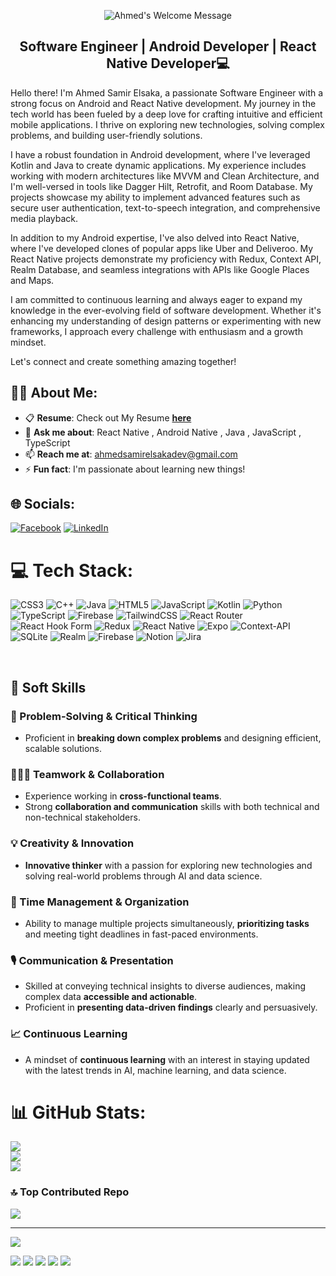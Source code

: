 
<p align="center">
		<img alt="Ahmed's Welcome Message"
			 src="https://readme-typing-svg.herokuapp.com/?font=Fira+Code&pause=1000&color=F7E911&width=435&lines=Hi+there!+I%27m+Ahmed+Samir+Elsaka...+">
</p>

<h2 align="center">Software Engineer | Android Developer | React Native Developer💻</h2>





Hello there! I'm Ahmed Samir Elsaka, a passionate Software Engineer with a strong focus on Android and React Native development. My journey in the tech world has been fueled by a deep love for crafting intuitive and efficient mobile applications. I thrive on exploring new technologies, solving complex problems, and building user-friendly solutions.

I have a robust foundation in Android development, where I've leveraged Kotlin and Java to create dynamic applications. My experience includes working with modern architectures like MVVM and Clean Architecture, and I'm well-versed in tools like Dagger Hilt, Retrofit, and Room Database. My projects showcase my ability to implement advanced features such as secure user authentication, text-to-speech integration, and comprehensive media playback.

In addition to my Android expertise, I've also delved into React Native, where I've developed clones of popular apps like Uber and Deliveroo. My React Native projects demonstrate my proficiency with Redux, Context API, Realm Database, and seamless integrations with APIs like Google Places and Maps.

I am committed to continuous learning and always eager to expand my knowledge in the ever-evolving field of software development. Whether it's enhancing my understanding of design patterns or experimenting with new frameworks, I approach every challenge with enthusiasm and a growth mindset.

Let's connect and create something amazing together!


## 👨‍💻 About Me:
- 📋 **Resume**: Check out My Resume [**here**](https://drive.google.com/file/d/1JKkfoIDIUifnXFO3CuZ9GZDQ0jfgDbxI/view)  
- 💬 **Ask me about**: React Native , Android Native , Java , JavaScript , TypeScript
- 📫 **Reach me at**: [ahmedsamirelsakadev@gmail.com](mailto:ahmedsamirelsakadev@gmail.com) 
- ⚡ **Fun fact**: I'm passionate about learning new things!  

## 🌐 Socials:
[![Facebook](https://img.shields.io/badge/Facebook-%231877F2.svg?logo=Facebook&logoColor=white)](https://www.facebook.com/devahmedsamir)
[![LinkedIn](https://img.shields.io/badge/LinkedIn-%230077B5.svg?logo=linkedin&logoColor=white)](https://www.linkedin.com/in/ahmedsamirelsaka/) 


# 💻 Tech Stack:
![CSS3](https://img.shields.io/badge/css3-%231572B6.svg?style=plastic&logo=css3&logoColor=white) ![C++](https://img.shields.io/badge/c++-%2300599C.svg?style=plastic&logo=c%2B%2B&logoColor=white) ![Java](https://img.shields.io/badge/java-%23ED8B00.svg?style=plastic&logo=openjdk&logoColor=white) ![HTML5](https://img.shields.io/badge/html5-%23E34F26.svg?style=plastic&logo=html5&logoColor=white) ![JavaScript](https://img.shields.io/badge/javascript-%23323330.svg?style=plastic&logo=javascript&logoColor=%23F7DF1E) ![Kotlin](https://img.shields.io/badge/kotlin-%237F52FF.svg?style=plastic&logo=kotlin&logoColor=white) ![Python](https://img.shields.io/badge/python-3670A0?style=plastic&logo=python&logoColor=ffdd54) ![TypeScript](https://img.shields.io/badge/typescript-%23007ACC.svg?style=plastic&logo=typescript&logoColor=white) ![Firebase](https://img.shields.io/badge/firebase-%23039BE5.svg?style=plastic&logo=firebase) ![TailwindCSS](https://img.shields.io/badge/tailwindcss-%2338B2AC.svg?style=plastic&logo=tailwind-css&logoColor=white) ![React Router](https://img.shields.io/badge/React_Router-CA4245?style=plastic&logo=react-router&logoColor=white) ![React Hook Form](https://img.shields.io/badge/React%20Hook%20Form-%23EC5990.svg?style=plastic&logo=reacthookform&logoColor=white) ![Redux](https://img.shields.io/badge/redux-%23593d88.svg?style=plastic&logo=redux&logoColor=white) ![React Native](https://img.shields.io/badge/react_native-%2320232a.svg?style=plastic&logo=react&logoColor=%2361DAFB) ![Expo](https://img.shields.io/badge/expo-1C1E24?style=plastic&logo=expo&logoColor=#D04A37) ![Context-API](https://img.shields.io/badge/Context--Api-000000?style=plastic&logo=react) ![SQLite](https://img.shields.io/badge/sqlite-%2307405e.svg?style=plastic&logo=sqlite&logoColor=white) ![Realm](https://img.shields.io/badge/Realm-39477F?style=plastic&logo=realm&logoColor=white) ![Firebase](https://img.shields.io/badge/firebase-a08021?style=plastic&logo=firebase&logoColor=ffcd34) ![Notion](https://img.shields.io/badge/Notion-%23000000.svg?style=plastic&logo=notion&logoColor=white) ![Jira](https://img.shields.io/badge/jira-%230A0FFF.svg?style=plastic&logo=jira&logoColor=white)

<br>

## 🌟 Soft Skills

### 🎯 Problem-Solving & Critical Thinking
- Proficient in **breaking down complex problems** and designing efficient, scalable solutions.

### 🧑‍🤝‍🧑 Teamwork & Collaboration
- Experience working in **cross-functional teams**.
- Strong **collaboration and communication** skills with both technical and non-technical stakeholders.

### 💡 Creativity & Innovation
- **Innovative thinker** with a passion for exploring new technologies and solving real-world problems through AI and data science.

### 📅 Time Management & Organization
- Ability to manage multiple projects simultaneously, **prioritizing tasks** and meeting tight deadlines in fast-paced environments.

### 🎙️ Communication & Presentation
- Skilled at conveying technical insights to diverse audiences, making complex data **accessible and actionable**.
- Proficient in **presenting data-driven findings** clearly and persuasively.

### 📈 Continuous Learning
- A mindset of **continuous learning** with an interest in staying updated with the latest trends in AI, machine learning, and data science.


<be>

# 📊 GitHub Stats:
![](https://github-readme-stats.vercel.app/api?username=AhmedSamirElsaka&theme=dark&hide_border=false&include_all_commits=true&count_private=true)<br/>
![](https://github-readme-streak-stats.herokuapp.com/?user=AhmedSamirElsaka&theme=dark&hide_border=false)<br/>
![](https://github-readme-stats.vercel.app/api/top-langs/?username=AhmedSamirElsaka&theme=dark&hide_border=false&include_all_commits=true&count_private=true&layout=compact)

### 🔝 Top Contributed Repo
![](https://github-contributor-stats.vercel.app/api?username=AhmedSamirElsaka&limit=5&theme=dark&combine_all_yearly_contributions=true)

---
[![](https://visitcount.itsvg.in/api?id=AhmedSamirElsaka&icon=0&color=0)](https://visitcount.itsvg.in)

<!-- Proudly created with GPRM ( https://gprm.itsvg.in ) -->




[![](https://raw.githubusercontent.com/Ahmed-Samir-Elsaka/Theme/master/profile-summary-card-output/dark/0-profile-details.svg)](https://github.com/vn7n24fzkq/github-profile-summary-cards)
[![](https://raw.githubusercontent.com/Ahmed-Samir-Elsaka/Theme/master/profile-summary-card-output/dark/1-repos-per-language.svg)](https://github.com/vn7n24fzkq/github-profile-summary-cards) [![](https://raw.githubusercontent.com/Ahmed-Samir-Elsaka/Theme/master/profile-summary-card-output/dark/2-most-commit-language.svg)](https://github.com/vn7n24fzkq/github-profile-summary-cards)
[![](https://raw.githubusercontent.com/Ahmed-Samir-Elsaka/Theme/master/profile-summary-card-output/dark/3-stats.svg)](https://github.com/vn7n24fzkq/github-profile-summary-cards) [![](https://raw.githubusercontent.com/Ahmed-Samir-Elsaka/Theme/master/profile-summary-card-output/dark/4-productive-time.svg)](https://github.com/vn7n24fzkq/github-profile-summary-cards)
